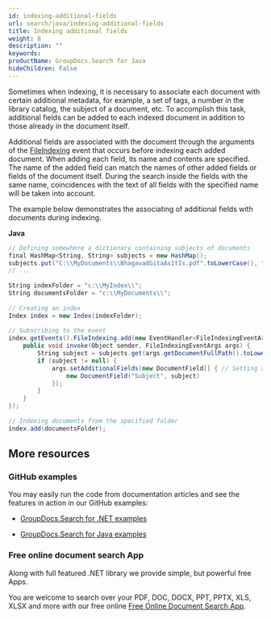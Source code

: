 ```yaml
---
id: indexing-additional-fields
url: search/java/indexing-additional-fields
title: Indexing additional fields
weight: 8
description: ""
keywords: 
productName: GroupDocs.Search for Java
hideChildren: False
---
```

Sometimes when indexing, it is necessary to associate each document with certain additional metadata, for example, a set of tags, a number in the library catalog, the subject of a document, etc. To accomplish this task, additional fields can be added to each indexed document in addition to those already in the document itself.

Additional fields are associated with the document through the arguments of the [FileIndexing](https://apireference.groupdocs.com/search/java/com.groupdocs.search.events/EventHub#FileIndexing) event that occurs before indexing each added document. When adding each field, its name and contents are specified. The name of the added field can match the names of other added fields or fields of the document itself. During the search inside the fields with the same name, coincidences with the text of all fields with the specified name will be taken into account.

The example below demonstrates the associating of additional fields with documents during indexing.

**Java**

```csharp
// Defining somewhere a dictionary containing subjects of documents
final HashMap<String, String> subjects = new HashMap();
subjects.put("C:\\MyDocuments\\BhagavadGitaAsItIs.pdf".toLowerCase(), "Spiritual");
// ...
 
String indexFolder = "c:\\MyIndex\\";
String documentsFolder = "c:\\MyDocuments\\";
 
// Creating an index
Index index = new Index(indexFolder);
 
// Subscribing to the event
index.getEvents().FileIndexing.add(new EventHandler<FileIndexingEventArgs>() {
    public void invoke(Object sender, FileIndexingEventArgs args) {
        String subject = subjects.get(args.getDocumentFullPath().toLowerCase()); // Getting a subject for the current document
        if (subject != null) {
            args.setAdditionalFields(new DocumentField[] { // Setting additional fields for the current document
                new DocumentField("Subject", subject)
            });
        }
    }
});
 
// Indexing documents from the specified folder
index.add(documentsFolder);
```

## More resources

### GitHub examples

You may easily run the code from documentation articles and see the features in action in our GitHub examples:

*   [GroupDocs.Search for .NET examples](https://github.com/groupdocs-search/GroupDocs.Search-for-.NET)
    
*   [GroupDocs.Search for Java examples](https://github.com/groupdocs-search/GroupDocs.Search-for-Java)
    

### Free online document search App

Along with full featured .NET library we provide simple, but powerful free Apps.

You are welcome to search over your PDF, DOC, DOCX, PPT, PPTX, XLS, XLSX and more with our free online [Free Online Document Search App](https://products.groupdocs.app/search).
